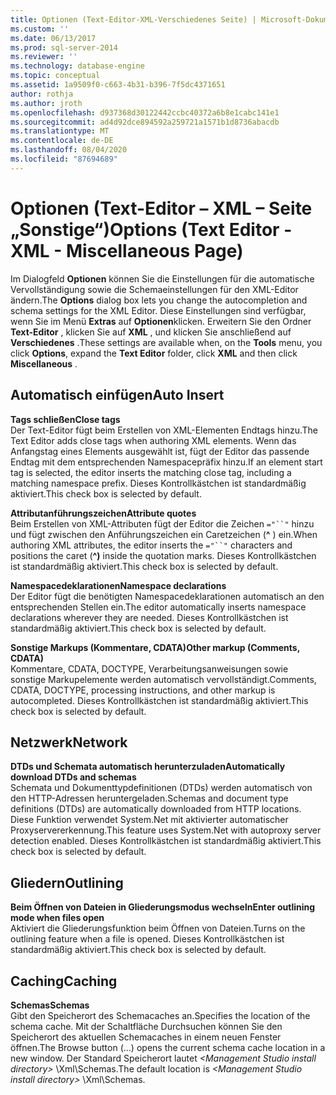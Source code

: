 ```yaml
---
title: Optionen (Text-Editor-XML-Verschiedenes Seite) | Microsoft-Dokumentation
ms.custom: ''
ms.date: 06/13/2017
ms.prod: sql-server-2014
ms.reviewer: ''
ms.technology: database-engine
ms.topic: conceptual
ms.assetid: 1a9509f0-c663-4b31-b396-7f5dc4371651
author: rothja
ms.author: jroth
ms.openlocfilehash: d937368d30122442ccbc40372a6b8e1cabc141e1
ms.sourcegitcommit: ad4d92dce894592a259721a1571b1d8736abacdb
ms.translationtype: MT
ms.contentlocale: de-DE
ms.lasthandoff: 08/04/2020
ms.locfileid: "87694689"
---
```

# <a name="options-text-editor---xml---miscellaneous-page"></a><span data-ttu-id="3db3d-102">Optionen (Text-Editor – XML – Seite „Sonstige“)</span><span class="sxs-lookup"><span data-stu-id="3db3d-102">Options (Text Editor - XML - Miscellaneous Page)</span></span>

<span data-ttu-id="3db3d-103">Im Dialogfeld **Optionen** können Sie die Einstellungen für die automatische Vervollständigung sowie die Schemaeinstellungen für den XML-Editor ändern.</span><span class="sxs-lookup"><span data-stu-id="3db3d-103">The **Options** dialog box lets you change the autocompletion and schema settings for the XML Editor.</span></span> <span data-ttu-id="3db3d-104">Diese Einstellungen sind verfügbar, wenn Sie im Menü **Extras** auf **Optionen**klicken. Erweitern Sie den Ordner **Text-Editor** , klicken Sie auf **XML** , und klicken Sie anschließend auf **Verschiedenes** .</span><span class="sxs-lookup"><span data-stu-id="3db3d-104">These settings are available when, on the **Tools** menu, you click **Options**, expand the **Text Editor** folder, click **XML** and then click **Miscellaneous** .</span></span>  
  
## <a name="auto-insert"></a><span data-ttu-id="3db3d-105">Automatisch einfügen</span><span class="sxs-lookup"><span data-stu-id="3db3d-105">Auto Insert</span></span>  
 <span data-ttu-id="3db3d-106">**Tags schließen**</span><span class="sxs-lookup"><span data-stu-id="3db3d-106">**Close tags**</span></span>  
 <span data-ttu-id="3db3d-107">Der Text-Editor fügt beim Erstellen von XML-Elementen Endtags hinzu.</span><span class="sxs-lookup"><span data-stu-id="3db3d-107">The Text Editor adds close tags when authoring XML elements.</span></span> <span data-ttu-id="3db3d-108">Wenn das Anfangstag eines Elements ausgewählt ist, fügt der Editor das passende Endtag mit dem entsprechenden Namespacepräfix hinzu.</span><span class="sxs-lookup"><span data-stu-id="3db3d-108">If an element start tag is selected, the editor inserts the matching close tag, including a matching namespace prefix.</span></span> <span data-ttu-id="3db3d-109">Dieses Kontrollkästchen ist standardmäßig aktiviert.</span><span class="sxs-lookup"><span data-stu-id="3db3d-109">This check box is selected by default.</span></span>  
  
 <span data-ttu-id="3db3d-110">**Attributanführungszeichen**</span><span class="sxs-lookup"><span data-stu-id="3db3d-110">**Attribute quotes**</span></span>  
 <span data-ttu-id="3db3d-111">Beim Erstellen von XML-Attributen fügt der Editor die Zeichen `="``"` hinzu und fügt zwischen den Anführungszeichen ein Caretzeichen (**^** ) ein.</span><span class="sxs-lookup"><span data-stu-id="3db3d-111">When authoring XML attributes, the editor inserts the `="``"` characters and positions the caret (**^)** inside the quotation marks.</span></span> <span data-ttu-id="3db3d-112">Dieses Kontrollkästchen ist standardmäßig aktiviert.</span><span class="sxs-lookup"><span data-stu-id="3db3d-112">This check box is selected by default.</span></span>  
  
 <span data-ttu-id="3db3d-113">**Namespacedeklarationen**</span><span class="sxs-lookup"><span data-stu-id="3db3d-113">**Namespace declarations**</span></span>  
 <span data-ttu-id="3db3d-114">Der Editor fügt die benötigten Namespacedeklarationen automatisch an den entsprechenden Stellen ein.</span><span class="sxs-lookup"><span data-stu-id="3db3d-114">The editor automatically inserts namespace declarations wherever they are needed.</span></span> <span data-ttu-id="3db3d-115">Dieses Kontrollkästchen ist standardmäßig aktiviert.</span><span class="sxs-lookup"><span data-stu-id="3db3d-115">This check box is selected by default.</span></span>  
  
 <span data-ttu-id="3db3d-116">**Sonstige Markups (Kommentare, CDATA)**</span><span class="sxs-lookup"><span data-stu-id="3db3d-116">**Other markup (Comments, CDATA)**</span></span>  
 <span data-ttu-id="3db3d-117">Kommentare, CDATA, DOCTYPE, Verarbeitungsanweisungen sowie sonstige Markupelemente werden automatisch vervollständigt.</span><span class="sxs-lookup"><span data-stu-id="3db3d-117">Comments, CDATA, DOCTYPE, processing instructions, and other markup is autocompleted.</span></span> <span data-ttu-id="3db3d-118">Dieses Kontrollkästchen ist standardmäßig aktiviert.</span><span class="sxs-lookup"><span data-stu-id="3db3d-118">This check box is selected by default.</span></span>  
  
## <a name="network"></a><span data-ttu-id="3db3d-119">Netzwerk</span><span class="sxs-lookup"><span data-stu-id="3db3d-119">Network</span></span>  
 <span data-ttu-id="3db3d-120">**DTDs und Schemata automatisch herunterzuladen**</span><span class="sxs-lookup"><span data-stu-id="3db3d-120">**Automatically download DTDs and schemas**</span></span>  
 <span data-ttu-id="3db3d-121">Schemata und Dokumenttypdefinitionen (DTDs) werden automatisch von den HTTP-Adressen heruntergeladen.</span><span class="sxs-lookup"><span data-stu-id="3db3d-121">Schemas and document type definitions (DTDs) are automatically downloaded from HTTP locations.</span></span> <span data-ttu-id="3db3d-122">Diese Funktion verwendet System.Net mit aktivierter automatischer Proxyservererkennung.</span><span class="sxs-lookup"><span data-stu-id="3db3d-122">This feature uses System.Net with autoproxy server detection enabled.</span></span> <span data-ttu-id="3db3d-123">Dieses Kontrollkästchen ist standardmäßig aktiviert.</span><span class="sxs-lookup"><span data-stu-id="3db3d-123">This check box is selected by default.</span></span>  
  
## <a name="outlining"></a><span data-ttu-id="3db3d-124">Gliedern</span><span class="sxs-lookup"><span data-stu-id="3db3d-124">Outlining</span></span>  
 <span data-ttu-id="3db3d-125">**Beim Öffnen von Dateien in Gliederungsmodus wechseln**</span><span class="sxs-lookup"><span data-stu-id="3db3d-125">**Enter outlining mode when files open**</span></span>  
 <span data-ttu-id="3db3d-126">Aktiviert die Gliederungsfunktion beim Öffnen von Dateien.</span><span class="sxs-lookup"><span data-stu-id="3db3d-126">Turns on the outlining feature when a file is opened.</span></span> <span data-ttu-id="3db3d-127">Dieses Kontrollkästchen ist standardmäßig aktiviert.</span><span class="sxs-lookup"><span data-stu-id="3db3d-127">This check box is selected by default.</span></span>  
  
## <a name="caching"></a><span data-ttu-id="3db3d-128">Caching</span><span class="sxs-lookup"><span data-stu-id="3db3d-128">Caching</span></span>  
 <span data-ttu-id="3db3d-129">**Schemas**</span><span class="sxs-lookup"><span data-stu-id="3db3d-129">**Schemas**</span></span>  
 <span data-ttu-id="3db3d-130">Gibt den Speicherort des Schemacaches an.</span><span class="sxs-lookup"><span data-stu-id="3db3d-130">Specifies the location of the schema cache.</span></span> <span data-ttu-id="3db3d-131">Mit der Schaltfläche Durchsuchen können Sie den Speicherort des aktuellen Schemacaches in einem neuen Fenster öffnen.</span><span class="sxs-lookup"><span data-stu-id="3db3d-131">The Browse button (...) opens the current schema cache location in a new window.</span></span> <span data-ttu-id="3db3d-132">Der Standard Speicherort lautet *\<Management Studio install directory>* \Xml\Schemas.</span><span class="sxs-lookup"><span data-stu-id="3db3d-132">The default location is *\<Management Studio install directory>* \Xml\Schemas.</span></span>  
